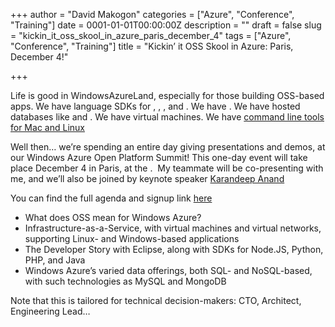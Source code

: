 +++
author = "David Makogon"
categories = ["Azure", "Conference", "Training"]
date = 0001-01-01T00:00:00Z
description = ""
draft = false
slug = "kickin_it_oss_skool_in_azure_paris_december_4"
tags = ["Azure", "Conference", "Training"]
title = "Kickin’ it OSS Skool in Azure: Paris, December 4!"

+++


Life is good in WindowsAzureLand, especially for those building OSS-based apps. We have language SDKs for , , , and . We have . We have hosted databases like and . We have virtual machines. We have [command line tools for Mac and Linux](http://www.windowsazure.com/en-us/develop/nodejs/how-to-guides/command-line-tools/)

Well then… we’re spending an entire day giving presentations and demos, at our Windows Azure Open Platform Summit! This one-day event will take place December 4 in Paris, at the .  My teammate will be co-presenting with me, and we’ll also be joined by keynote speaker [Karandeep Anand](http://www.linkedin.com/in/karandeep)

You can find the full agenda and signup link [here](http://blogs.msdn.com/b/windowsazurefrance/archive/2012/11/06/event-windows-azure-open-platform-services-oss-summit-paris-france-dec-4-2012.aspx)

* What does OSS mean for Windows Azure?
* Infrastructure-as-a-Service, with virtual machines and virtual networks, supporting Linux- and Windows-based applications
* The Developer Story with Eclipse, along with SDKs for Node.JS, Python, PHP, and Java
* Windows Azure’s varied data offerings, both SQL- and NoSQL-based, with such technologies as MySQL and MongoDB

Note that this is tailored for technical decision-makers: CTO, Architect, Engineering Lead…

